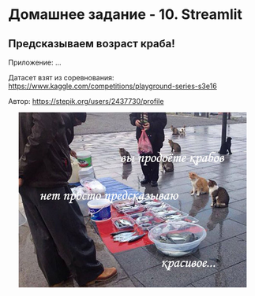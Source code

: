 # Домашнее задание - 10. Streamlit

## Предсказываем возраст краба!

Приложение: ...

Датасет взят из соревнования: https://www.kaggle.com/competitions/playground-series-s3e16

Автор: https://stepik.org/users/2437730/profile

<center><img src="crab.jpg"/></center>